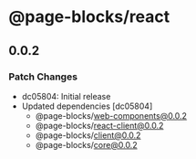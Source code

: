 # @page-blocks/react

## 0.0.2

### Patch Changes

- dc05804: Initial release
- Updated dependencies [dc05804]
  - @page-blocks/web-components@0.0.2
  - @page-blocks/react-client@0.0.2
  - @page-blocks/client@0.0.2
  - @page-blocks/core@0.0.2
